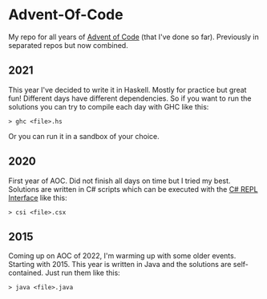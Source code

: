 # Advent-Of-Code

My repo for all years of [Advent of Code](https://adventofcode.com/) (that I've done so far). Previously in separated repos but now combined.

## 2021
This year I've decided to write it in Haskell. Mostly for practice but great fun!
Different days have different dependencies. So if you want to run the solutions you can try to compile
each day with GHC like this:
```
> ghc <file>.hs
```
Or you can run it in a sandbox of your choice.

## 2020
First year of AOC. Did not finish all days on time but I tried my best. Solutions are written in C# scripts
which can be executed with the [C# REPL Interface](https://docs.microsoft.com/en-us/archive/msdn-magazine/2016/january/essential-net-csharp-scripting)
like this:
```
> csi <file>.csx
```

## 2015
Coming up on AOC of 2022, I'm warming up with some older events.
Starting with 2015. This year is written in Java and the
solutions are self-contained. Just run them like this:
```
> java <file>.java
```

